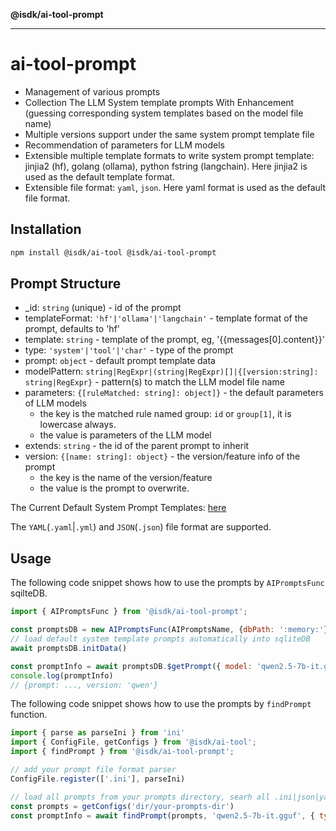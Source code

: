 **@isdk/ai-tool-prompt**

***

# ai-tool-prompt

* Management of various prompts
* Collection The LLM System template prompts With Enhancement (guessing corresponding system templates based on the model file name)
* Multiple versions support under the same system prompt template file
* Recommendation of parameters for LLM models
* Extensible multiple template formats to write system prompt template: jinjia2 (hf), golang (ollama), python fstring (langchain). Here jinjia2 is used as the default template format.
* Extensible file format: `yaml`, `json`. Here yaml format is used as the default file format.

## Installation

```bash
npm install @isdk/ai-tool @isdk/ai-tool-prompt
```

## Prompt Structure

* _id: `string` (unique) - id of the prompt
* templateFormat: `'hf'|'ollama'|'langchain'` - template format of the prompt, defaults to 'hf'
* template: `string` - template of the prompt, eg, '{{messages[0].content}}'
* type: `'system'|'tool'|'char'` - type of the prompt
* prompt: `object` - default prompt template data
* modelPattern: `string|RegExpr|(string|RegExpr)[]|{[version:string]: string|RegExpr}` - pattern(s) to match the LLM model file name
* parameters: `{[ruleMatched: string]: object]}` - the default parameters of LLM models
  * the key is the matched rule named group: `id` or `group[1]`, it is lowercase always.
  * the value is parameters of the LLM model
* extends: `string` - the id of the parent prompt to inherit
* version: `{[name: string]: object}` - the version/feature info of the prompt
  * the key is the name of the version/feature
  * the value is the prompt to overwrite.

The Current Default System Prompt Templates: [here](./prompts/)

The `YAML`(`.yaml`|`.yml`) and `JSON`(`.json`) file format are supported.

## Usage

The following code snippet shows how to use the prompts by `AIPromptsFunc` sqilteDB.

```js
import { AIPromptsFunc } from '@isdk/ai-tool-prompt';

const promptsDB = new AIPromptsFunc(AIPromptsName, {dbPath: ':memory:'})
// load default system template prompts automatically into sqliteDB
await promptsDB.initData()

const promptInfo = await promptsDB.$getPrompt({ model: 'qwen2.5-7b-it.gguf', type: 'system' })
console.log(promptInfo)
// {prompt: ..., version: 'qwen'}
```

The following code snippet shows how to use the prompts by `findPrompt` function.

```js
import { parse as parseIni } from 'ini'
import { ConfigFile, getConfigs } from '@isdk/ai-tool';
import { findPrompt } from '@isdk/ai-tool-prompt';

// add your prompt file format parser
ConfigFile.register(['.ini'], parseIni)

// load all prompts from your prompts directory, searh all .ini|json|yaml|yml files
const prompts = getConfigs('dir/your-prompts-dir')
const promptInfo = await findPrompt(prompts, 'qwen2.5-7b-it.gguf', { type: 'system' })
```
